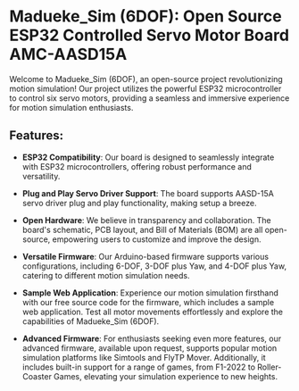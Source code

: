 # Madueke_Sim (6DOF): Open Source ESP32 Controlled Servo Motor Board AMC-AASD15A

Welcome to Madueke_Sim (6DOF), an open-source project revolutionizing motion simulation! Our project utilizes the powerful ESP32 microcontroller to control six servo motors, providing a seamless and immersive experience for motion simulation enthusiasts.

## Features:

- **ESP32 Compatibility**: Our board is designed to seamlessly integrate with ESP32 microcontrollers, offering robust performance and versatility.
  
- **Plug and Play Servo Driver Support**: The board supports AASD-15A servo driver plug and play functionality, making setup a breeze.
  
- **Open Hardware**: We believe in transparency and collaboration. The board's schematic, PCB layout, and Bill of Materials (BOM) are all open-source, empowering users to customize and improve the design.

- **Versatile Firmware**: Our Arduino-based firmware supports various configurations, including 6-DOF, 3-DOF plus Yaw, and 4-DOF plus Yaw, catering to different motion simulation needs.

- **Sample Web Application**: Experience our motion simulation firsthand with our free source code for the firmware, which includes a sample web application. Test all motor movements effortlessly and explore the capabilities of Madueke_Sim (6DOF).

- **Advanced Firmware**: For enthusiasts seeking even more features, our advanced firmware, available upon request, supports popular motion simulation platforms like Simtools and FlyTP Mover. Additionally, it includes built-in support for a range of games, from F1-2022 to Roller-Coaster Games, elevating your simulation experience to new heights.

